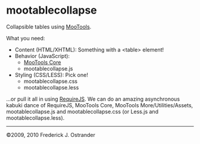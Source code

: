 mootablecollapse
================
Collapsible tables using [MooTools](http://mootools.net).

What you need:

* Content (HTML/XHTML): Something with a &lt;table&gt; element!
* Behavior (JavaScript):
    * [MooTools Core](http://mootools.net/download "MooTools Download Page")
    * mootablecollapse.js
* Styling (CSS/LESS): Pick one!
    * mootablecollapse.css
    * mootablecollapse.less

...or pull it all in using [RequireJS](http://requirejs.org).  We can do an amazing asynchronous kabuki dance of RequireJS, MooTools Core, MooTools More/Utilities/Assets, mootablecollapse.js and mootablecollapse.css (or Less.js and mootablecollapse.less).

- - - - - - - - - -
&copy;2009, 2010 Frederick J. Ostrander
